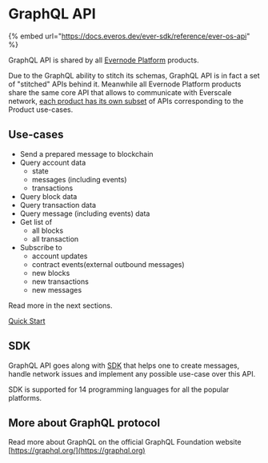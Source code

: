 # GraphQL API

{% embed url="https://docs.everos.dev/ever-sdk/reference/ever-os-api" %}

GraphQL API is shared by all [Evernode Platform](https://docs.everos.dev/evernode-platform) products.

Due to the GraphQL ability to stitch its schemas, GraphQL API is in fact a set of "stitched" APIs behind it. Meanwhile all Evernode Platform products share the same core API that allows to communicate with Everscale network, [each product has its own subset](https://docs.everos.dev/evernode-platform/products/functionality-comparison) of APIs corresponding to the Product use-cases.

## Use-cases

* Send a prepared message to blockchain
* Query account data
  * state
  * messages (including events)
  * transactions
* Query block data
* Query transaction data
* Query message (including events) data
* Get list of
  * all blocks
  * all transaction
* Subscribe to
  * account updates
  * contract events(external outbound messages)
  * new blocks
  * new transactions
  * new messages

Read more in the next sections.

[Quick Start](broken-reference)

## SDK

GraphQL API goes along with [SDK](https://github.com/tonlabs/ever-sdk) that helps one to create messages, handle network issues and implement any possible use-case over this API.

SDK is supported for 14 programming languages for all the popular platforms.

## More about GraphQL protocol

Read more about GraphQL on the official GraphQL Foundation website [https://graphql.org/](https://graphql.org)
